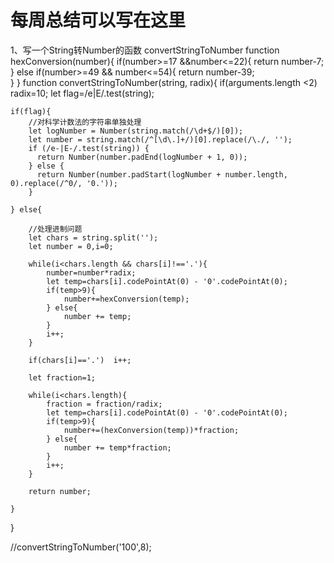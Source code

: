 # 每周总结可以写在这里

1、写一个String转Number的函数 convertStringToNumber
function hexConversion(number){
	if(number>=17 &&number<=22){
		return number-7;
	} else if(number>=49 && number<=54){
		return number-39;	
	}
} 
function convertStringToNumber(string, radix){
	if(arguments.length <2)
		radix=10;
	let flag=/e|E/.test(string);
	
	if(flag){
		//对科学计数法的字符串单独处理
        let logNumber = Number(string.match(/\d+$/)[0]);
        let number = string.match(/^[\d\.]+/)[0].replace(/\./, '');
        if (/e-|E-/.test(string)) {
          return Number(number.padEnd(logNumber + 1, 0));
        } else {
          return Number(number.padStart(logNumber + number.length, 0).replace(/^0/, '0.'));
        }
		
	} else{
	
		//处理进制问题
		let chars = string.split('');
		let number = 0,i=0;
		
        while(i<chars.length && chars[i]!=='.'){
            number=number*radix;
            let temp=chars[i].codePointAt(0) - '0'.codePointAt(0);
            if(temp>9){
            	number+=hexConversion(temp);
            } else{
            	number += temp;
            }
            i++;
        }
        
        if(chars[i]=='.')  i++;
        
        let fraction=1;
        
        while(i<chars.length){
            fraction = fraction/radix;
            let temp=chars[i].codePointAt(0) - '0'.codePointAt(0);
            if(temp>9){
            	number+=(hexConversion(temp))*fraction;
            } else{
            	number += temp*fraction;
            }
            i++;
        }	
        
        return number;
		
	}
}

//convertStringToNumber('100',8);
